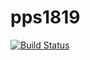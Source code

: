 # pps1819

[![Build Status](https://travis-ci.com/CastFX/pps1819.svg?branch=master)](https://travis-ci.com/CastFX/pps1819)

